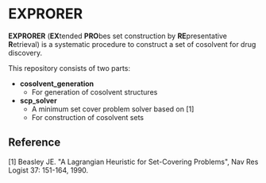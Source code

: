# EXPRORER
**EXPRORER** (**EX**tended **PRO**bes set construction by **RE**presentative **R**etrieval) is 
a systematic procedure to construct a set of cosolvent for drug discovery.

This repository consists of two parts:
- **cosolvent_generation**
  - For generation of cosolvent structures
- **scp_solver**
  - A minimum set cover problem solver based on [1]
  - For construction of cosolvent sets
  
## Reference
[1] Beasley JE. "A Lagrangian Heuristic for Set-Covering Problems", Nav Res Logist 37: 151-164, 1990.  
